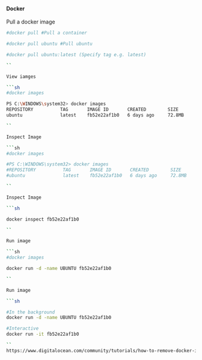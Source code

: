 #### Docker

Pull a docker image

```sh
#docker pull #Pull a container 

#docker pull ubuntu #Pull ubuntu

#docker pull ubuntu:latest (Specify tag e.g. latest)

``

View iamges

```sh
#docker images

PS C:\WINDOWS\system32> docker images
REPOSITORY          TAG       IMAGE ID       CREATED        SIZE
ubuntu              latest    fb52e22af1b0   6 days ago     72.8MB

``

Inspect Image

```sh
#docker images

#PS C:\WINDOWS\system32> docker images
#REPOSITORY          TAG       IMAGE ID       CREATED        SIZE
#ubuntu              latest    fb52e22af1b0   6 days ago     72.8MB

``

Inspect Image

```sh

docker inspect fb52e22af1b0

``

Run image

```sh
#docker images

docker run -d -name UBUNTU fb52e22af1b0

``

Run image

```sh

#In the background
docker run -d -name UBUNTU fb52e22af1b0

#Interactive
docker run -it fb52e22af1b0

``
https://www.digitalocean.com/community/tutorials/how-to-remove-docker-images-containers-and-volumes

